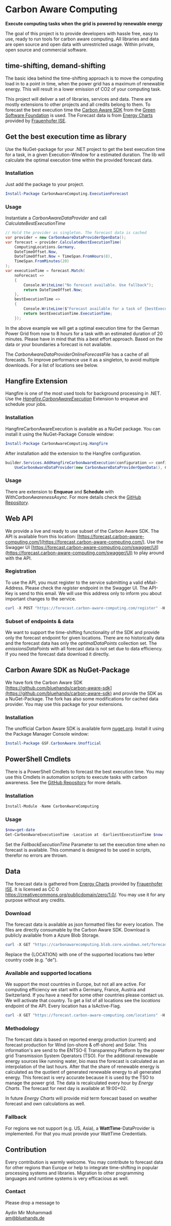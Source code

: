 # Carbon Aware Computing

**Execute computing tasks when the grid is powered by renewable energy**

The goal of this project is to provide developers with hassle free, easy to use, ready to run tools for carbon aware computing. All libraries and data are open source and open data with unrestricted usage. Within private, open source and commercial software.

## time-shifting, demand-shifting

The basic idea behind the time-shifting approach is to move the computing load in to a point in time, when the power grid has a maximum of renewable energy. This will result in a lower emission of CO2 of your computing task.

This project will deliver a set of libraries, services and data. There are mostly extensions to other projects and all credits belong to them. To forecast the best execution time the [Carbon Aware SDK](https://github.com/Green-Software-Foundation/carbon-aware-sdk) from the [Green Software Foundation](https://greensoftware.foundation/) is used. The Forecast data is from [Energy Charts](https://www.energy-charts.info/) provided by [Frauenhofer ISE](https://www.ise.fraunhofer.de/).

## Get the best execution time as library

Use the NuGet-package for your .NET project to get the best execution time for a task, in a given Execution-Window for a estimated duration. The lib will calculate the optimal execution time within the provided forecast data.

### Installation

Just add the package to your project.

``` powershell
Install-Package CarbonAwareComputing.ExecutionForecast 
```

### Usage

Instantiate a *CarbonAwareDataProvider* and call *CalculateBestExecutionTime*

``` csharp
// Hold the provider as singleton. The forecast data is cached
var provider = new CarbonAwareDataProviderOpenData();
var forecast = provider.CalculateBestExecutionTime(
    ComputingLocations.Germany,
    DateTimeOffset.Now,
    DateTimeOffset.Now + TimeSpan.FromHours(8),
    TimeSpan.FromMinutes(20)
);
var executionTime = forecast.Match(
    noForecast =>
    {
        Console.WriteLine("No forecast available. Use fallback");
        return DateTimeOffset.Now;
    },
    bestExecutionTime =>
    {
        Console.WriteLine($"Forecast available for a task of {bestExecutionTime.Duration} length");
        return bestExecutionTime.ExecutionTime;
    });
```

In the above example we will get a optimal execution time for the German Power Grid from now to 8 hours for a task with an estimated duration of 20 minutes. Please have in mind that this a best effort approach. Based on the data or your boundaries a forecast is not available.  

The *CarbonAwareDataProviderOnlineForecastFile* has a cache of all forecasts. To improve performance use it as a singleton, to avoid multiple downloads. For a list of locations see below.

## Hangfire Extension

Hangfire is one of the most used tools for background processing in .NET. Use the *[Hangfire.CarbonAwareExecution](https://github.com/bluehands/Hangfire.CarbonAwareExecution)* Extension to enqueue and schedule your jobs.

### Installation

HangfireCarbonAwareExecution is available as a NuGet package. You can install it using the NuGet-Package Console window:

``` powershell
Install-Package CarbonAwareComputing.Hangfire
```

After installation add the extension to the Hangfire configuration.

``` csharp
builder.Services.AddHangfireCarbonAwareExecution(configuration => configuration.
    UseCarbonAwareDataProvider(new CarbonAwareDataProviderOpenData(), ComputingLocations.Germany));
```

### Usage

There are extension to **Enqueue** and **Schedule** with *WithCarbonAwarenessAsync*. For more details check the [GitHub Repository](https://github.com/bluehands/Hangfire.CarbonAwareExecution).

## Web API

We provide a live and ready to use subset of the Carbon Aware SDK. The API is available from this location: [https://forecast.carbon-aware-computing.com/](https://forecast.carbon-aware-computing.com/). Use the Swagger UI [https://forecast.carbon-aware-computing.com/swagger/UI](https://forecast.carbon-aware-computing.com/swagger/UI) to play around with the API.

### Registration

To use the API, you must register to the service submitting a valid eMail-Address. Please check the *register* endpoint in the Swagger UI. The API-Key is send to this email. We will use this address only to inform you about important changes to the service.

``` powershell
curl -X POST "https://forecast.carbon-aware-computing.com/register" -H  "accept: */*" -H  "Content-Type: application/json" -d "{\"mailAddress\":\"someone@example.com\"}"
```

### Subset of endpoints & data

We want to support the time-shifting functionality of the SDK and provide only the forecast endpoint for given locations. There are no historically data and the forecast data has only the *optimalDataPoints* collection set. The *emissionsDataPoints* with all forecast data is not set due to data efficiency. If you need the forecast data download it directly.

## Carbon Aware SDK as NuGet-Package

We have fork the Carbon Aware SDK [https://github.com/bluehands/carbon-aware-sdk](https://github.com/bluehands/carbon-aware-sdk) and provide the SDK as a NuGet-Package. The fork has also some modifications for cached data provider. You may use this package for your extensions.

### Installation

The unofficial Carbon Aware SDK is available form [nuget.org](https://www.nuget.org/packages/GSF.CarbonAware.Unofficial). Install it using the Package Manager Console window:

``` powershell
Install-Package GSF.CarbonAware.Unofficial
```

## PowerShell Cmdlets

There is a PowerShell Cmdlets to forecast the best execution time. You may use this Cmdlets in automation scripts to execute tasks with carbon awareness. See the [GitHub Repository](https://github.com/bluehands/Carbon-Aware-Computing-Cmdlets) for more details.

### Installation

``` powershell
Install-Module -Name CarbonAwareComputing
```
### Usage

``` powershell
$now=get-date
Get-CarbonAwareExecutionTime -Location at -EarliestExecutionTime $now -LatestExecutionTime ($now).AddHours(10) -EstimatedExecutionDuration "00:10:00"
```

Set the *FallbackExecutionTime* Parameter to set the execution time when no forecast is available. This command is designed to be used in scripts, therefor no errors are thrown.

## Data

The forecast data is gathered from [Energy Charts](https://www.energy-charts.info/) provided by [Frauenhofer ISE](https://www.ise.fraunhofer.de/). It is licensed as CC 0 <https://creativecommons.org/publicdomain/zero/1.0/>. You may use it for any purpose without any credits.

### Download

The forecast data is available as json formatted files for every location. The files are directly consumable by the Carbon Aware SDK. Download is publicly available from a Azure Blob Storage.

``` powershell
curl -X GET "https://carbonawarecomputing.blob.core.windows.net/forecasts/{LOCATION}.json" -H  "accept: application/json"
```

Replace the {LOCATION} with one of the supported locations two letter country code (e.g. "de").

### Available and supported locations

We support the most countries in Europe, but not all are active. For computing efficiency we start with a Germany, France, Austria and Switzerland. If you have a need for some other countries please contact us. We will activate that country. To get a list of all locations see the *locations* endpoint of the API. Every location has a IsActive-Flag. 

``` powershell
curl -X GET "https://forecast.carbon-aware-computing.com/locations" -H  "accept: application/json"
```

### Methodology

The forecast data is based on reported energy production (current) and forecast production for Wind (on-shore & off-shore) and Solar. This information's are send to the ENTSO-E Transparency Platform by the power grid Transmission System Operators (TSO). For the additional renewable energy sources like running water, bio mass the forecast is calculated as an interpolation of the last hours. After that the share of renewable energy is calculated as the quotient of generated renewable energy to all generated energy. This forecast is very accurate because it is used by the TSO to manage the power grid. The data is recalculated every hour by *Energy Charts*. The forecast for next day is available at 19:00+02.

In future *Energy Charts* will provide mid term forecast based on weather forecast and own calculations as well.

### Fallback

For regions we not support (e.g. US, Asia), a **WattTime**-DataProvider is implemented. For that you must provide your WattTime Credentials.

## Contribution

Every contribution is warmly welcome. You may contribute to forecast data for other regions than Europe or help to integrate time-shifting in popular processing systems and libraries. Migration to other programming languages and runtime systems is very efficacious as well.

### Contact

Please drop a message to

Aydin Mir Mohammadi  
[am@bluehands.de](mailto:am@bluehands.de?subject=[GitHub]%20Carbon%20Aware%20Computing)